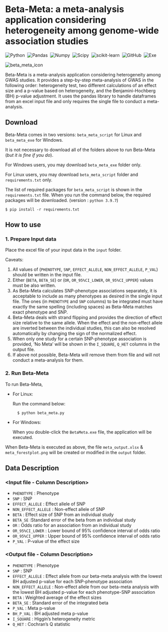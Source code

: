 # Beta-Meta: a meta-analysis application considering heterogeneity among genome-wide association studies

![Python](https://img.shields.io/badge/-Python-v3.9.7-05122A?style=flat&logo=python)&nbsp;
![Pandas](https://img.shields.io/badge/-pandas-05122A?style=flat&logo=pandas)&nbsp;
![Numpy](https://img.shields.io/badge/-NumPy-05122A?style=flat&logo=numpy)&nbsp;
![Scipy](https://img.shields.io/badge/-SciPy-05122A?style=flat&logo=scipy)&nbsp;
![scikit-learn](https://img.shields.io/badge/scikit--learn-05122A?style=flat&logo=scikit-learn)&nbsp;
![GitHub](https://img.shields.io/badge/-GitHub-05122A?style=flat&logo=github)&nbsp;
![Exe](https://img.shields.io/badge/-exe-05122A?style=flat&logo=exe)&nbsp;

![beta_meta_icon](https://user-images.githubusercontent.com/106565330/177929679-992af204-532d-4a59-8330-27c37ed96208.png)

Beta-Meta is a meta-analysis application considering heterogeneity among GWAS studies. It provides a step-by-step meta-analysis of GWAS in the following order: heterogeneity test, two different calculations of an effect size and a p-value based on heterogeneity, and the Benjamini-Hochberg (BH) p-value adjustment. It uses the pandas library to handle dataframes from an excel input file and only requires the single file to conduct a meta-analysis.

## Download

Beta-Meta comes in two versions: `beta_meta_script` for Linux and `beta_meta_exe` for Windows.

It is not necessary to download all of the folders above to run Beta-Meta (*but it is fine if you do*). 

For Windows users, you may download `beta_meta_exe` folder only. 

For Linux users, you may download `beta_meta_script` folder and `requirements.txt` only.

The list of required packages for `beta_meta_script` is shown in the `requirements.txt` file. When you run the command below, the required packages will be downloaded. (version : `python 3.9.7`)

	$ pip install -r requirements.txt

## How to use

### 1. Prepare Input data
Place the excel file of your input data in the `input` folder.

Caveats: 

1. All values of (`PHENOTYPE`, `SNP`, `EFFECT_ALLELE`, `NON_EFFECT_ALLELE`, `P_VAL`) should be written in the input file.
2. Either (`BETA`, `BETA_SE`) or (`OR`, `OR_95%CI_LOWER`, `OR_95%CI_UPPER`) values must be also written.
3. As Beta-Meta calculates SNP-phenotype associations separately, it is acceptable to include as many phenotypes as desired in the single input file. The ones (in `PHENOTYPE` and `SNP` columns) to be integrated must have exactly the same spelling (including spaces) as Beta-Meta matches exact phenotype and SNP.
4. Beta-Meta deals with strand flipping and provides the direction of effect size relative to the same allele. When the effect and the non-effect allele are inverted between the individual studies, this can also be resolved automatically by changing the sign of the normalized effect.
5. When only one study for a certain SNP-phenotype association is provided, ‘No Meta’ will be shown in the `I_SQUARE`, `Q_HET` columns in the output file.
6. If above not possible, Beta-Meta will remove them from file and will not conduct a meta-analysis for them.

### 2. Run Beta-Meta
To run Beta-Meta,

- For Linux:
    
    Run the command below:

		$ python beta_meta.py
    
- For Windows:
    
    When you double-click the `BetaMeta.exe` file, the application will be executed.
    

When Beta-Meta is executed as above, the file `meta_output.xlsx` & `meta_forestplot.png` will be created or modified in the `output` folder.

## Data Description

### <Input file - Column Description>

* `PHENOTYPE` : Phenotype 	
* `SNP` : SNP 
* `EFFECT_ALLELE` : Effect allele of SNP	
* `NON_EFFECT_ALLELE` : Non-effect allele of SNP	
* `BETA` : Effect size of SNP from an individual study
* `BETA_SE` :Standard error of the beta from an individual study	
* `OR` : Odds ratio for an association from an individual study	
* `OR_95%CI_LOWER` : Lower bound of 95% confidence interval of odds ratio	
* `OR_95%CI_UPPER` : Upper bound of 95% confidence interval of odds ratio 	
* `P_VAL` : P-value of the effect size

### <Output file - Column Description>
	
* `PHENOTYPE` : Phenotype
* `SNP` : SNP 
* `EFFECT_ALLELE` : Effect allele from our beta-meta analysis with the lowest BH adjusted p-value for each SNP-phenotype association
* `NON_EFFECT_ALLELE` : Non-effect allele from our beta-meta analysis with the lowest BH adjusted p-value for each phenotype-SNP association
* `BETA` : Weighted average of the effect sizes
* `BETA_SE` : Standard error of the integrated beta
* `P_VAL` : Meta p-value
* `BH_P_VAL` : BH adjusted meta p-value
* `I_SQUARE` : Higgin’s heterogeneity metric
* `Q_HET` : Cochran’s Q statistic
